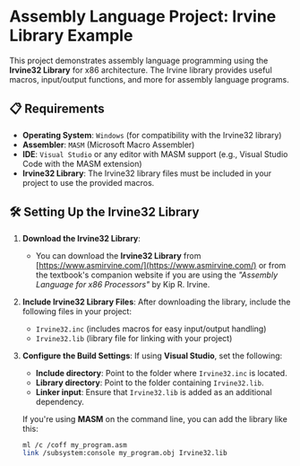 # Assembly Language Project: Irvine Library Example

This project demonstrates assembly language programming using the **Irvine32 Library** for x86 architecture. The Irvine library provides useful macros, input/output functions, and more for assembly language programs.

## 📋 Requirements

- **Operating System**: `Windows` (for compatibility with the Irvine32 library)
- **Assembler**: `MASM` (Microsoft Macro Assembler)
- **IDE**: `Visual Studio` or any editor with MASM support (e.g., Visual Studio Code with the MASM extension)
- **Irvine32 Library**: The Irvine32 library files must be included in your project to use the provided macros.

## 🛠️ Setting Up the Irvine32 Library

1. **Download the Irvine32 Library**:
   - You can download the **Irvine32 Library** from [https://www.asmirvine.com/](https://www.asmirvine.com/) or from the textbook's companion website if you are using the *"Assembly Language for x86 Processors"* by Kip R. Irvine.

2. **Include Irvine32 Library Files**:
   After downloading the library, include the following files in your project:
   - `Irvine32.inc` (includes macros for easy input/output handling)
   - `Irvine32.lib` (library file for linking with your project)

3. **Configure the Build Settings**:
   If using **Visual Studio**, set the following:
   - **Include directory**: Point to the folder where `Irvine32.inc` is located.
   - **Library directory**: Point to the folder containing `Irvine32.lib`.
   - **Linker input**: Ensure that `Irvine32.lib` is added as an additional dependency.

   If you're using **MASM** on the command line, you can add the library like this:

   ```bash
   ml /c /coff my_program.asm
   link /subsystem:console my_program.obj Irvine32.lib
